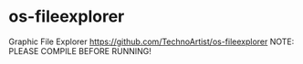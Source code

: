 # os-fileexplorer
Graphic File Explorer
https://github.com/TechnoArtist/os-fileexplorer
NOTE: PLEASE COMPILE BEFORE RUNNING!
